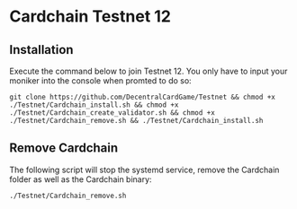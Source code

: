 # Cardchain Testnet 12


## Installation

Execute the command below to join Testnet 12. You only have to input your moniker into the console when promted to do so:

```
git clone https://github.com/DecentralCardGame/Testnet && chmod +x ./Testnet/Cardchain_install.sh && chmod +x ./Testnet/Cardchain_create_validator.sh && chmod +x ./Testnet/Cardchain_remove.sh && ./Testnet/Cardchain_install.sh
```

## Remove Cardchain

The following script will stop the systemd service, remove the Cardchain folder as well as the Cardchain binary:

```
./Testnet/Cardchain_remove.sh
```

